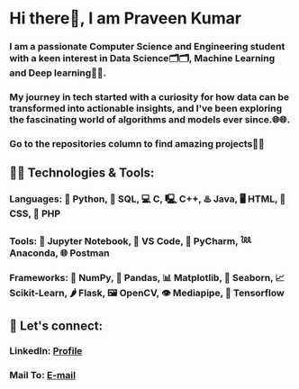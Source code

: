# Hi there👋, I am Praveen Kumar
### I am a passionate Computer Science and Engineering student with a keen interest in Data Science🗂️🗂️, Machine Learning and Deep learning🤖🤖.
### My journey in tech started with a curiosity for how data can be transformed into actionable insights, and I've been exploring the fascinating world of algorithms and models ever since.🌐🌐.
### Go to the repositories column to find amazing projects💛💛
## 👨‍💻 Technologies & Tools:
### Languages: 🐍 Python, 🐬 SQL, 💻 C, 🖳 C++, ♨️ Java, 🖥️ HTML, 📱 CSS, 🐘 PHP
### Tools: 📙 Jupyter Notebook, 📑 VS Code, 🧩 PyCharm, 𓆙 Anaconda, 🌐 Postman
### Frameworks: 🧊 NumPy, 🐼 Pandas, 📊 Matplotlib, 📶 Seaborn, 📈 Scikit-Learn, 🌶️ Flask, 🖼️ OpenCV, 👁️ Mediapipe, 🧠 Tensorflow
## 🤝 Let's connect:
### LinkedIn: [Profile](https://www.linkedin.com/in/spraveenkumar2205)
### Mail To: [E-mail](Mailto:spraveenkumar2205@gmail.com)
<!--
**praveen-2205/praveen-2205** is a ✨ _special_ ✨ repository because its `README.md` (this file) appears on your GitHub profile.

Here are some ideas to get you started:

- 🔭 I’m currently working on ...
- 🌱 I’m currently learning ...
- 👯 I’m looking to collaborate on ...
- 🤔 I’m looking for help with ...
- 💬 Ask me about ...
- 📫 How to reach me: ...
- 😄 Pronouns: ...
- ⚡ Fun fact: ...
-->
